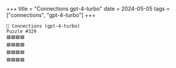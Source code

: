 +++
title = "Connections gpt-4-turbo"
date = 2024-05-05
tags = ["connections", "gpt-4-turbo"]
+++

```text
🤖 Connections (gpt-4-turbo) 
Puzzle #329
🟩🟪🟩🟩
🟩🟦🟩🟩
🟩🟩🟩🟦
🟦🟩🟩🟩
```
